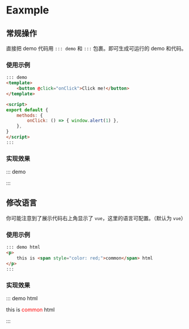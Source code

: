# Eaxmple

## 常规操作
直接把 demo 代码用 `::: demo` 和 `:::` 包裹。即可生成可运行的 demo 和代码。

### 使用示例

```md
::: demo
<template>
    <button @click="onClick">Click me!</button>
</template>

<script>
export default {
    methods: {
        onClick: () => { window.alert(1) },
    },
}
</script>
:::
```

### 实现效果

::: demo
<template>
    <button @click="onClick">Click me!</button>
</template>

<script>
export default {
    methods: {
        onClick: () => { window.alert(1) },
    },
}
</script>
:::

## 修改语言
你可能注意到了展示代码右上角显示了 `vue`，这里的语言可配置。（默认为 `vue`）

### 使用示例

```md
::: demo html
<p>
    this is <span style="color: red;">common</span> html
</p>
:::
```

### 实现效果

::: demo html
<p>
    this is <span style="color: red;">common</span> html
</p>
:::
